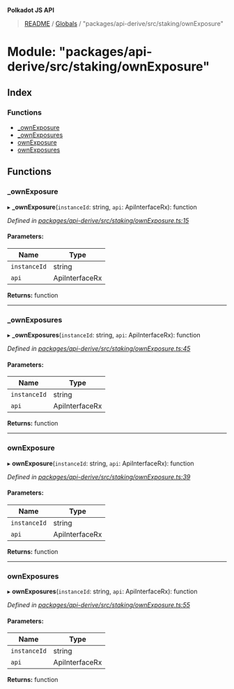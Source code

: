 **Polkadot JS API**

> [README](../README.md) / [Globals](../globals.md) / "packages/api-derive/src/staking/ownExposure"

# Module: "packages/api-derive/src/staking/ownExposure"

## Index

### Functions

* [\_ownExposure](_packages_api_derive_src_staking_ownexposure_.md#_ownexposure)
* [\_ownExposures](_packages_api_derive_src_staking_ownexposure_.md#_ownexposures)
* [ownExposure](_packages_api_derive_src_staking_ownexposure_.md#ownexposure)
* [ownExposures](_packages_api_derive_src_staking_ownexposure_.md#ownexposures)

## Functions

### \_ownExposure

▸ **_ownExposure**(`instanceId`: string, `api`: ApiInterfaceRx): function

*Defined in [packages/api-derive/src/staking/ownExposure.ts:15](https://github.com/polkadot-js/api/blob/19d6165bd/packages/api-derive/src/staking/ownExposure.ts#L15)*

#### Parameters:

Name | Type |
------ | ------ |
`instanceId` | string |
`api` | ApiInterfaceRx |

**Returns:** function

___

### \_ownExposures

▸ **_ownExposures**(`instanceId`: string, `api`: ApiInterfaceRx): function

*Defined in [packages/api-derive/src/staking/ownExposure.ts:45](https://github.com/polkadot-js/api/blob/19d6165bd/packages/api-derive/src/staking/ownExposure.ts#L45)*

#### Parameters:

Name | Type |
------ | ------ |
`instanceId` | string |
`api` | ApiInterfaceRx |

**Returns:** function

___

### ownExposure

▸ **ownExposure**(`instanceId`: string, `api`: ApiInterfaceRx): function

*Defined in [packages/api-derive/src/staking/ownExposure.ts:39](https://github.com/polkadot-js/api/blob/19d6165bd/packages/api-derive/src/staking/ownExposure.ts#L39)*

#### Parameters:

Name | Type |
------ | ------ |
`instanceId` | string |
`api` | ApiInterfaceRx |

**Returns:** function

___

### ownExposures

▸ **ownExposures**(`instanceId`: string, `api`: ApiInterfaceRx): function

*Defined in [packages/api-derive/src/staking/ownExposure.ts:55](https://github.com/polkadot-js/api/blob/19d6165bd/packages/api-derive/src/staking/ownExposure.ts#L55)*

#### Parameters:

Name | Type |
------ | ------ |
`instanceId` | string |
`api` | ApiInterfaceRx |

**Returns:** function
